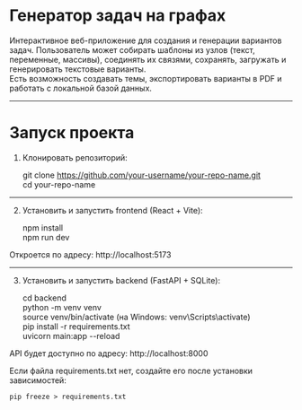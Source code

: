 Генератор задач на графах
==========================

Интерактивное веб-приложение для создания и генерации вариантов задач.
Пользователь может собирать шаблоны из узлов (текст, переменные, массивы), соединять их связями, сохранять, загружать и генерировать текстовые варианты.  
Есть возможность создавать темы, экспортировать варианты в PDF и работать с локальной базой данных.

---

Запуск проекта
==============

1. Клонировать репозиторий:

    git clone https://github.com/your-username/your-repo-name.git  
    cd your-repo-name

---

2. Установить и запустить frontend (React + Vite):

    npm install  
    npm run dev

Откроется по адресу: http://localhost:5173

---

3. Установить и запустить backend (FastAPI + SQLite):

    cd backend  
    python -m venv venv  
    source venv/bin/activate         (на Windows: venv\Scripts\activate)  
    pip install -r requirements.txt  
    uvicorn main:app --reload

API будет доступно по адресу: http://localhost:8000

Если файла requirements.txt нет, создайте его после установки зависимостей:

    pip freeze > requirements.txt
